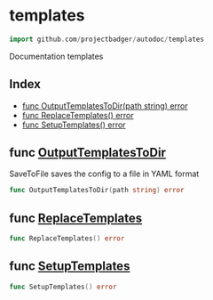 
# templates

```go
import github.com/projectbadger/autodoc/templates
```

Documentation templates

## Index

- [func OutputTemplatesToDir(path string) error](#func-outputtemplatestodir-string-error)
- [func ReplaceTemplates() error](#func-replacetemplates-error)
- [func SetupTemplates() error](#func-setuptemplates-error)

## func [OutputTemplatesToDir](<templates.go#L15>)

SaveToFile saves the config to a file in YAML format

```go
func OutputTemplatesToDir(path string) error
```
## func [ReplaceTemplates](<templates.go#L49>)

```go
func ReplaceTemplates() error
```
## func [SetupTemplates](<templates.go#L53>)

```go
func SetupTemplates() error
```

